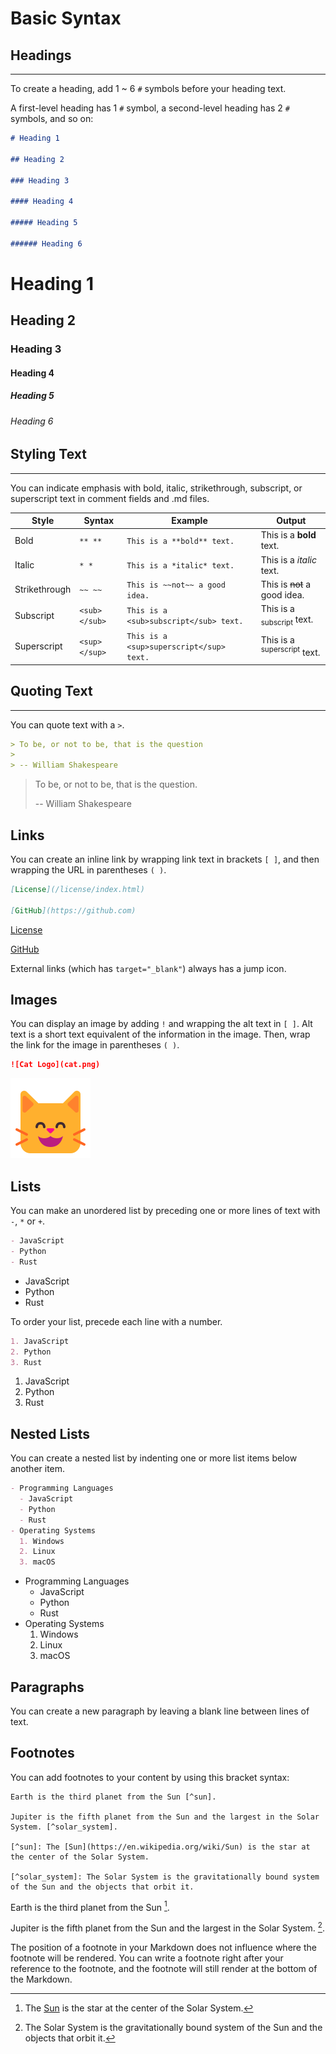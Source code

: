 # Basic Syntax

## Headings

---

To create a heading, add 1 ~ 6 `#` symbols before your heading text.

A first-level heading has 1 `#` symbol, a second-level heading has 2 `#` symbols, and so on:

```markdown
# Heading 1

## Heading 2

### Heading 3

#### Heading 4

##### Heading 5

###### Heading 6
```

# Heading 1

## Heading 2

### Heading 3

#### Heading 4

##### Heading 5

###### Heading 6

## Styling Text

---

You can indicate emphasis with bold, italic, strikethrough, subscript, or superscript text in comment fields and .md files.

| Style         | Syntax         | Example                                  | Output                                 |
|---------------|----------------|------------------------------------------|----------------------------------------|
| Bold          | `** **`        | `This is a **bold** text.`               | This is a **bold** text.               |
| Italic        | `* *`          | `This is a *italic* text.`               | This is a *italic* text.               |
| Strikethrough | `~~ ~~`        | `This is ~~not~~ a good idea.`           | This is ~~not~~ a good idea.           |
| Subscript     | `<sub> </sub>` | `This is a <sub>subscript</sub> text.`   | This is a <sub>subscript</sub> text.   |
| Superscript   | `<sup> </sup>` | `This is a <sup>superscript</sup> text.` | This is a <sup>superscript</sup> text. |

## Quoting Text

---

You can quote text with a `>`.

```markdown
> To be, or not to be, that is the question
> 
> -- William Shakespeare
```

> To be, or not to be, that is the question.
> 
> -- William Shakespeare

## Links

You can create an inline link by wrapping link text in brackets `[ ]`, and then wrapping the URL in parentheses `( )`.

```markdown
[License](/license/index.html)

[GitHub](https://github.com)
```

[License](/license/index.html)

[GitHub](https://github.com)

External links (which has `target="_blank"`) always has a jump icon.

## Images

You can display an image by adding `!` and wrapping the alt text in `[ ]`. Alt text is a short text equivalent of the information in the image. Then, wrap the link for the image in parentheses `( )`.

```markdown
![Cat Logo](cat.png)
```

![Cat Logo](cat.png)

## Lists

You can make an unordered list by preceding one or more lines of text with `-`, `*` or `+`.

```markdown
- JavaScript
- Python
- Rust
```

- JavaScript
- Python
- Rust

To order your list, precede each line with a number.

```markdown
1. JavaScript
2. Python
3. Rust
```

1. JavaScript
2. Python
3. Rust

## Nested Lists

You can create a nested list by indenting one or more list items below another item.

```markdown
- Programming Languages
  - JavaScript
  - Python
  - Rust
- Operating Systems
  1. Windows
  2. Linux
  3. macOS
```

- Programming Languages
  - JavaScript
  - Python
  - Rust
- Operating Systems
  1. Windows
  2. Linux
  3. macOS

## Paragraphs

You can create a new paragraph by leaving a blank line between lines of text.

## Footnotes

You can add footnotes to your content by using this bracket syntax:

```text
Earth is the third planet from the Sun [^sun].

Jupiter is the fifth planet from the Sun and the largest in the Solar System. [^solar_system].

[^sun]: The [Sun](https://en.wikipedia.org/wiki/Sun) is the star at the center of the Solar System.

[^solar_system]: The Solar System is the gravitationally bound system of the Sun and the objects that orbit it.
```

Earth is the third planet from the Sun [^sun].

Jupiter is the fifth planet from the Sun and the largest in the Solar System. [^solar_system].

[^sun]: The [Sun](https://en.wikipedia.org/wiki/Sun) is the star at the center of the Solar System.

[^solar_system]: The Solar System is the gravitationally bound system of the Sun and the objects that orbit it.

The position of a footnote in your Markdown does not influence where the footnote will be rendered. You can write a footnote right after your reference to the footnote, and the footnote will still render at the bottom of the Markdown.
